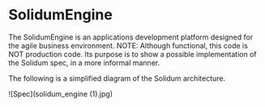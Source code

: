 # SolidumEngine
The SolidumEngine is an applications development platform designed for the agile business environment. NOTE: Although functional, this code is NOT production code. Its purpose is to show a possible implementation of the Solidum spec, in a more informal manner.

The following is a simplified diagram of the Solidum architecture.

![Spec](solidum_engine (1).jpg)
